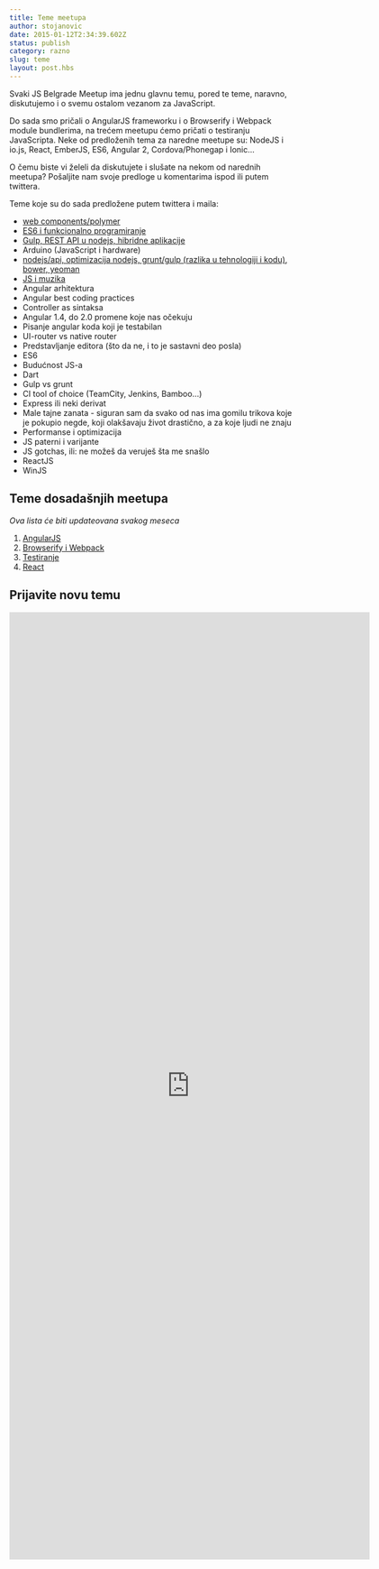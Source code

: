 ```yaml
---
title: Teme meetupa
author: stojanovic
date: 2015-01-12T2:34:39.602Z
status: publish
category: razno
slug: teme
layout: post.hbs
---
```


Svaki JS Belgrade Meetup ima jednu glavnu temu, pored te teme, naravno, diskutujemo i o svemu ostalom vezanom za JavaScript.

Do sada smo pričali o AngularJS frameworku i o Browserify i Webpack module bundlerima, na trećem meetupu ćemo pričati o testiranju JavaScripta.
Neke od predloženih tema za naredne meetupe su: NodeJS i io.js, React, EmberJS, ES6, Angular 2, Cordova/Phonegap i Ionic...

O čemu biste vi želeli da diskutujete i slušate na nekom od narednih meetupa?
Pošaljite nam svoje predloge u komentarima ispod ili putem twittera.

Teme koje su do sada predložene putem twittera i maila:

- [web components/polymer](https://twitter.com/goschevski/status/554751064570744833)
- [ES6 i funkcionalno programiranje](https://twitter.com/praetoriaen/status/554751583607857154)
- [Gulp, REST API u nodejs, hibridne aplikacije](https://twitter.com/Crazy_Developer/status/554757184526233601)
- Arduino (JavaScript i hardware)
- [nodejs/api, optimizacija nodejs, grunt/gulp (razlika u tehnologiji i kodu), bower, yeoman](https://twitter.com/egdfer/status/556185045715939328)
- [JS i muzika](https://twitter.com/egdfer/status/556195277032656896)
- Angular arhitektura
- Angular best coding practices
- Controller as sintaksa
- Angular 1.4, do 2.0 promene koje nas očekuju
- Pisanje angular koda koji je testabilan
- UI-router vs native router
- Predstavljanje editora (što da ne, i to je sastavni deo posla)
- ES6
- Budućnost JS-a
- Dart
- Gulp vs grunt
- CI tool of choice (TeamCity, Jenkins, Bamboo...)
- Express ili neki derivat
- Male tajne zanata - siguran sam da svako od nas ima gomilu trikova koje je pokupio negde, koji olakšavaju život drastično, a za koje ljudi ne znaju
- Performanse i optimizacija
- JS paterni i varijante
- JS gotchas, ili: ne možeš da veruješ šta me snašlo
- ReactJS
- WinJS

## Teme dosadašnjih meetupa

*Ova lista će biti updateovana svakog meseca*

1. [AngularJS](http://www.jsbelgrade.org/js-belgrade-meetup/)
2. [Browserify i Webpack](http://www.jsbelgrade.org/js-belgrade-meetup-2-recap/)
3. [Testiranje](http://www.jsbelgrade.org/meetup-3-recap/)
4. [React](http://www.jsbelgrade.org/js-belgrade-meetup-4/)

## Prijavite novu temu

<iframe src="https://docs.google.com/forms/d/1ML6BpwHt2IkcUCCB8tPMQTM2Z92-cYDuV0R6CDJM2os/viewform?embedded=true" width="640" height="1680" frameborder="0" marginheight="0" marginwidth="0">Loading...</iframe>